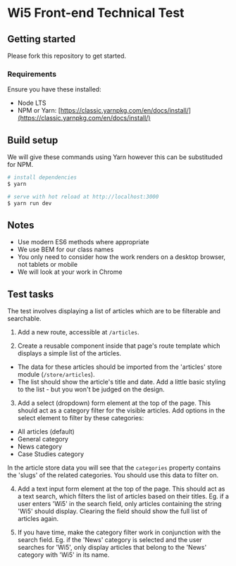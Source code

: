 # Wi5 Front-end Technical Test

## Getting started
Please fork this repository to get started.

### Requirements
Ensure you have these installed:
- Node LTS
- NPM or Yarn: [https://classic.yarnpkg.com/en/docs/install/](https://classic.yarnpkg.com/en/docs/install/)

## Build setup
We will give these commands using Yarn however this can be substituded for NPM.

``` bash
# install dependencies
$ yarn

# serve with hot reload at http://localhost:3000
$ yarn run dev
```

## Notes
- Use modern ES6 methods where appropriate
- We use BEM for our class names
- You only need to consider how the work renders on a desktop browser, not tablets or mobile
- We will look at your work in Chrome

## Test tasks
The test involves displaying a list of articles which are to be filterable and searchable.

1. Add a new route, accessible at `/articles`.

2. Create a reusable component inside that page's route template which displays a simple list of the articles.
 - The data for these articles should be imported from the 'articles' store module (`/store/articles`).
 - The list should show the article's title and date. Add a little basic styling to the list - but you won't be judged on the design.

3. Add a select (dropdown) form element at the top of the page. This should act as a category filter for the visible articles. Add options in the select element to filter by these categories:
 - All articles (default)
 - General category
 - News category
 - Case Studies category

 In the article store data you will see that the `categories` property contains the 'slugs' of the related categories. You should use this data to filter on.
 
4. Add a text input form element at the top of the page. This should act as a text search, which filters the list of articles based on their titles. Eg. if a user enters 'Wi5' in the search field, only articles containing the string 'Wi5' should display. Clearing the field should show the full list of articles again.

5. If you have time, make the category filter work in conjunction with the search field. Eg. if the 'News' category is selected and the user searches for 'Wi5', only display articles that belong to the 'News' category with 'Wi5' in its name.
